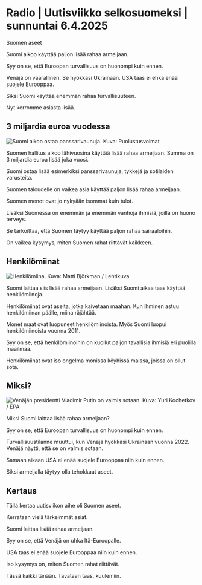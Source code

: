 # Radio \| Uutisviikko selkosuomeksi \| sunnuntai 6.4.2025

Suomen aseet

Suomi aikoo käyttää paljon lisää rahaa armeijaan.

Syy on se, että Euroopan turvallisuus on huonompi kuin ennen.

Venäjä on vaarallinen. Se hyökkäsi Ukrainaan. USA taas ei ehkä enää suojele Eurooppaa.

Siksi Suomi käyttää enemmän rahaa turvallisuuteen.

Nyt kerromme asiasta lisää.

## 3 miljardia euroa vuodessa

![Suomi aikoo ostaa panssarivaunuja. Kuva: Puolustusvoimat](https://images.cdn.yle.fi/image/upload/c_crop,h_2790,w_4961,x_0,y_174/ar_1.7777777777777777,c_fill,g_faces,h_431,w_767/dpr_1.0/q_auto:eco/f_auto/fl_lossy/v1733152218/39-1389459674dcc7fd3b9d)

Suomen hallitus aikoo lähivuosina käyttää lisää rahaa armeijaan. Summa on 3 miljardia euroa lisää joka vuosi.

Suomi ostaa lisää esimerkiksi panssarivaunuja, tykkejä ja sotilaiden varusteita.

Suomen taloudelle on vaikea asia käyttää paljon lisää rahaa armeijaan.

Suomen menot ovat jo nykyään isommat kuin tulot.

Lisäksi Suomessa on enemmän ja enemmän vanhoja ihmisiä, joilla on huono terveys.

Se tarkoittaa, että Suomen täytyy käyttää paljon rahaa sairaaloihin.

On vaikea kysymys, miten Suomen rahat riittävät kaikkeen.

## Henkilömiinat

![Henkilömiina. Kuva: Matti Björkman / Lehtikuva](https://images.cdn.yle.fi/image/upload/c_crop,h_1146,w_2038,x_0,y_190/ar_1.7777777777777777,c_fill,g_faces,h_431,w_767/dpr_1.0/q_auto:eco/f_auto/fl_lossy/v1743529148/39-144449967ec24510b693)

Suomi laittaa siis lisää rahaa armeijaan. Lisäksi Suomi alkaa taas käyttää henkilömiinoja.

Henkilömiinat ovat aseita, jotka kaivetaan maahan. Kun ihminen astuu henkilömiinan päälle, miina räjähtää.

Monet maat ovat luopuneet henkilömiinoista. Myös Suomi luopui henkilömiinoista vuonna 2011.

Syy on se, että henkilömiinoihin on kuollut paljon tavallisia ihmisiä eri puolilla maailmaa.

Henkilömiinat ovat iso ongelma monissa köyhissä maissa, joissa on ollut sota.

## Miksi?

![Venäjän presidentti Vladimir Putin on valmis sotaan. Kuva: Yuri Kochetkov / EPA](https://images.cdn.yle.fi/image/upload/c_crop,h_2025,w_3600,x_0,y_11/ar_1.7777777777777777,c_fill,g_faces,h_431,w_767/dpr_1.0/q_auto:eco/f_auto/fl_lossy/v1734631423/39-139848867645fba2fd49)

Miksi Suomi laittaa lisää rahaa armeijaan?

Syy on se, että Euroopan turvallisuus on huonompi kuin ennen.

Turvallisuustilanne muuttui, kun Venäjä hyökkäsi Ukrainaan vuonna 2022. Venäjä näytti, että se on valmis sotaan.

Samaan aikaan USA ei enää suojele Eurooppaa niin kuin ennen.

Siksi armeijalla täytyy olla tehokkaat aseet.

## Kertaus

Tällä kertaa uutisviikon aihe oli Suomen aseet.

Kerrataan vielä tärkeimmät asiat.

Suomi laittaa lisää rahaa armeijaan.

Syy on se, että Venäjä on uhka Itä-Euroopalle.

USA taas ei enää suojele Eurooppaa niin kuin ennen.

Iso kysymys on, miten Suomen rahat riittävät.

Tässä kaikki tänään. Tavataan taas, kuulemiin.

